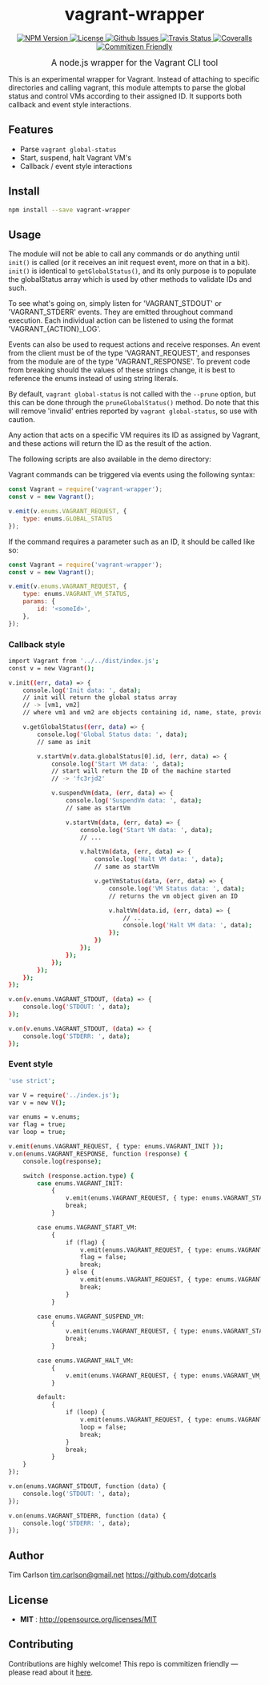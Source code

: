 <big><h1 align="center">vagrant-wrapper</h1></big>

<p align="center">
  <a href="https://npmjs.org/package/vagrant-wrapper">
    <img src="https://img.shields.io/npm/v/vagrant-wrapper.svg" alt="NPM Version">
  </a>

  <a href="http://opensource.org/licenses/MIT">
    <img src="https://img.shields.io/npm/l/vagrant-wrapper.svg" alt="License">
  </a>

  <a href="https://github.com/dotcarls/vagrant-wrapper/issues">
    <img src="https://img.shields.io/github/issues/dotcarls/vagrant-wrapper.svg" alt="Github Issues">
  </a>


  <a href="https://travis-ci.org/dotcarls/vagrant-wrapper">
    <img src="https://img.shields.io/travis/dotcarls/vagrant-wrapper.svg" alt="Travis Status">
  </a>



  <a href="https://coveralls.io/github/dotcarls/vagrant-wrapper">
    <img src="https://img.shields.io/coveralls/dotcarls/vagrant-wrapper.svg" alt="Coveralls">
  </a>



  <a href="http://commitizen.github.io/cz-cli/">
    <img src="https://img.shields.io/badge/commitizen-friendly-brightgreen.svg" alt="Commitizen Friendly">
  </a>

</p>

<p align="center"><big>
A node.js wrapper for the Vagrant CLI tool
</big></p>

This is an experimental wrapper for Vagrant. Instead of attaching to specific directories and calling vagrant, this module attempts to parse the global status and control VMs according to their assigned ID. It supports both callback and event style interactions.


## Features

- Parse `vagrant global-status`
- Start, suspend, halt Vagrant VM's
- Callback / event style interactions

## Install

```sh
npm install --save vagrant-wrapper
```

## Usage

The module will not be able to call any commands or do anything until `init()` is called (or it receives an init request event, more on that in a bit). `init()` is identical to `getGlobalStatus()`, and its only purpose is to populate the globalStatus array which is used by other methods to validate IDs and such.

To see what's going on, simply listen for 'VAGRANT_STDOUT' or 'VAGRANT_STDERR' events. They are emitted throughout command execution. Each individual action can be listened to using the format 'VAGRANT_{ACTION}_LOG'.

Events can also be used to request actions and receive responses. An event from the client must be of the type 'VAGRANT_REQUEST', and responses from the module are of the type 'VAGRANT_RESPONSE'. To prevent code from breaking should the values of these strings change, it is best to reference the enums instead of using string literals.

By default, `vagrant global-status` is not called with the `--prune` option, but this can be done through the `pruneGlobalStatus()` method. Do note that this will remove 'invalid' entries reported by `vagrant global-status`, so use with caution.

Any action that acts on a specific VM requires its ID as assigned by Vagrant, and these actions will return the ID as the result of the action.

The following scripts are also available in the demo directory:

Vagrant commands can be triggered via events using the following syntax:

```js
const Vagrant = require('vagrant-wrapper');
const v = new Vagrant();

v.emit(v.enums.VAGRANT_REQUEST, {
    type: enums.GLOBAL_STATUS
});
```

If the command requires a parameter such as an ID, it should be called like so:

```js
const Vagrant = require('vagrant-wrapper');
const v = new Vagrant();

v.emit(v.enums.VAGRANT_REQUEST, {
    type: enums.VAGRANT_VM_STATUS,
    params: {
        id: '<someId>',
    },
});
```

### Callback style

```sh
import Vagrant from '../../dist/index.js';
const v = new Vagrant();

v.init((err, data) => {
    console.log('Init data: ', data);
    // init will return the global status array
    // -> [vm1, vm2]
    // where vm1 and vm2 are objects containing id, name, state, provider, and directory attributes

    v.getGlobalStatus((err, data) => {
        console.log('Global Status data: ', data);
        // same as init

        v.startVm(v.data.globalStatus[0].id, (err, data) => {
            console.log('Start VM data: ', data);
            // start will return the ID of the machine started
            // -> 'fc3rjd2'

            v.suspendVm(data, (err, data) => {
                console.log('SuspendVm data: ', data);
                // same as startVm

                v.startVm(data, (err, data) => {
                    console.log('Start VM data: ', data);
                    // ...

                    v.haltVm(data, (err, data) => {
                        console.log('Halt VM data: ', data);
                        // same as startVm

                        v.getVmStatus(data, (err, data) => {
                            console.log('VM Status data: ', data);
                            // returns the vm object given an ID

                            v.haltVm(data.id, (err, data) => {
                                // ...
                                console.log('Halt VM data: ', data);
                            });
                        })
                    });
                });
            });
        });
    });
});

v.on(v.enums.VAGRANT_STDOUT, (data) => {
    console.log('STDOUT: ', data);
});

v.on(v.enums.VAGRANT_STDOUT, (data) => {
    console.log('STDERR: ', data);
});
```

### Event style

```sh
'use strict';

var V = require('../index.js');
var v = new V();

var enums = v.enums;
var flag = true;
var loop = true;

v.emit(enums.VAGRANT_REQUEST, { type: enums.VAGRANT_INIT });
v.on(enums.VAGRANT_RESPONSE, function (response) {
    console.log(response);

    switch (response.action.type) {
        case enums.VAGRANT_INIT:
            {
                v.emit(enums.VAGRANT_REQUEST, { type: enums.VAGRANT_START_VM, params: { id: v.data.globalStatus[0].id } });
                break;
            }

        case enums.VAGRANT_START_VM:
            {
                if (flag) {
                    v.emit(enums.VAGRANT_REQUEST, { type: enums.VAGRANT_SUSPEND_VM, params: { id: response.data } });
                    flag = false;
                    break;
                } else {
                    v.emit(enums.VAGRANT_REQUEST, { type: enums.VAGRANT_HALT_VM, params: { id: response.data } });
                    break;
                }
            }

        case enums.VAGRANT_SUSPEND_VM:
            {
                v.emit(enums.VAGRANT_REQUEST, { type: enums.VAGRANT_START_VM, params: { id: response.data } });
                break;
            }

        case enums.VAGRANT_HALT_VM:
            {
                v.emit(enums.VAGRANT_REQUEST, { type: enums.VAGRANT_VM_STATUS, params: { id: response.data } });
            }

        default:
            {
                if (loop) {
                    v.emit(enums.VAGRANT_REQUEST, { type: enums.VAGRANT_GLOBAL_STATUS });
                    loop = false;
                    break;
                }
                break;
            }
    }
});

v.on(enums.VAGRANT_STDOUT, function (data) {
    console.log('STDOUT: ', data);
});

v.on(enums.VAGRANT_STDERR, function (data) {
    console.log('STDERR: ', data);
});
```

## Author

Tim Carlson tim.carlson@gmail.net https://github.com/dotcarls

## License

- **MIT** : http://opensource.org/licenses/MIT

## Contributing

Contributions are highly welcome! This repo is commitizen friendly — please read about it [here](http://commitizen.github.io/cz-cli/).
